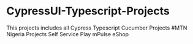 # CypressUI-Typescript-Projects
This projects includes all Cypress Typescript Cucumber Projects
#MTN Nigeria Projects
Self Service
Play
mPulse
eShop
